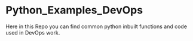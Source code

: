 # Python_Examples_DevOps
Here in this Repo you can find common python inbuilt functions and code used in DevOps work.
